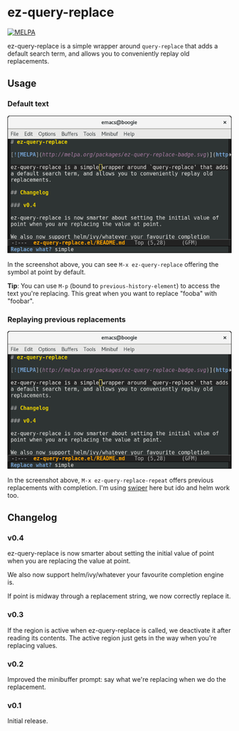 # ez-query-replace

[![MELPA](http://melpa.org/packages/ez-query-replace-badge.svg)](http://melpa.org/#/ez-query-replace)

ez-query-replace is a simple wrapper around `query-replace` that adds
a default search term, and allows you to conveniently replay old
replacements.

## Usage

### Default text

![query replace default](query_replace_default.png)

In the screenshot above, you can see `M-x ez-query-replace` offering the
symbol at point by default.

**Tip**: You can use `M-p` (bound to `previous-history-element`) to
access the text you're replacing. This great when you want to replace
"fooba" with "foobar".

### Replaying previous replacements

![query replace choice](query_replace_default.png)

In the screenshot above, `M-x ez-query-replace-repeat` offers previous
replacements with completion. I'm
using [swiper](https://github.com/abo-abo/swiper) here but ido and
helm work too.

## Changelog

### v0.4

ez-query-replace is now smarter about setting the initial value of
point when you are replacing the value at point.

We also now support helm/ivy/whatever your favourite completion
engine is.

If point is midway through a replacement string, we now correctly
replace it.

### v0.3

If the region is active when ez-query-replace is called, we deactivate
it after reading its contents. The active region just gets in the way
when you're replacing values.

### v0.2

Improved the minibuffer prompt: say what we're replacing when we do
the replacement.

### v0.1

Initial release.

